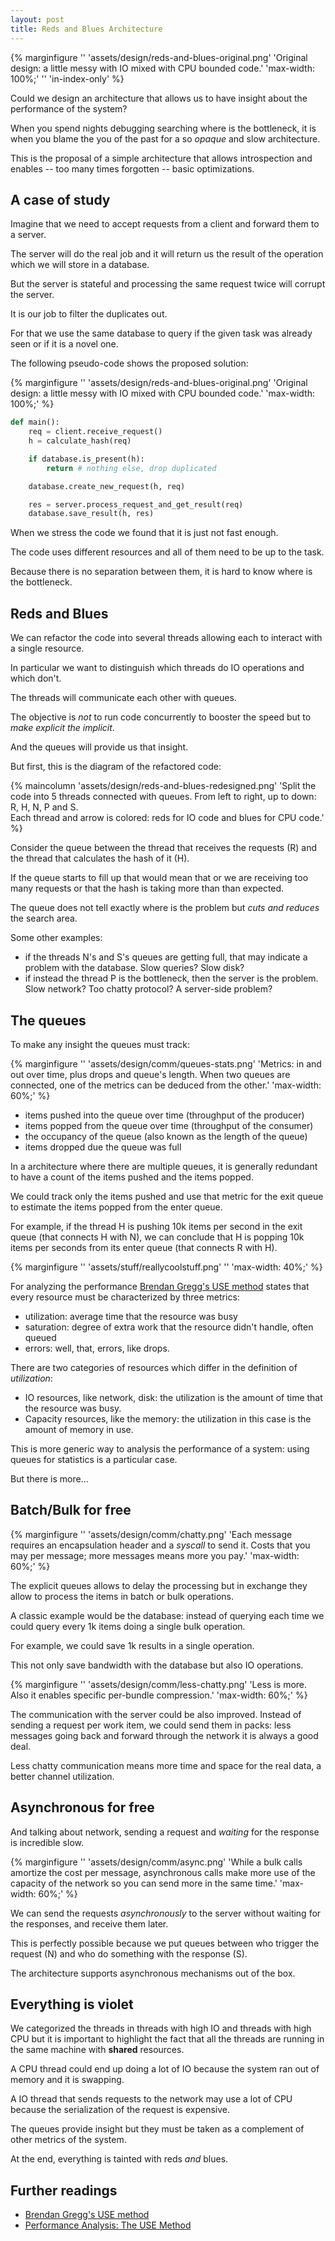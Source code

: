 ```yaml
---
layout: post
title: Reds and Blues Architecture
---
```


{% marginfigure '' 'assets/design/reds-and-blues-original.png'
'Original design: a little messy with IO mixed with CPU bounded code.'
'max-width: 100%;' '' 'in-index-only' %}

Could we design an architecture that allows us to have insight about the
performance of the system?

When you spend nights debugging searching where is the bottleneck, it is
when you blame the you of the past for a so *opaque* and slow architecture.

This is the proposal of a simple architecture that allows
introspection and enables -- too many times forgotten -- basic
optimizations.<!--more-->


## A case of study

Imagine that we need to accept requests from a client and forward them
to a server.

The server will do the real job and it will return us the result of the
operation which we will store in a database.

But the server is stateful and processing the same request twice will
corrupt the server.

It is our job to filter the duplicates out.

For that we use the same database to query if the given task was already
seen or if it is a novel one.

The following pseudo-code shows the proposed solution:

{% marginfigure '' 'assets/design/reds-and-blues-original.png'
'Original design: a little messy with IO mixed with CPU bounded code.'
'max-width: 100%;' %}

```python
def main():
    req = client.receive_request()
    h = calculate_hash(req)

    if database.is_present(h):
        return # nothing else, drop duplicated

    database.create_new_request(h, req)

    res = server.process_request_and_get_result(req)
    database.save_result(h, res)
```

When we stress the code we found that it is just not fast enough.

The code uses different resources and all of them need to be up to the
task.

Because there is no separation between them, it is hard to know where is
the bottleneck.

## Reds and Blues

We can refactor the code into several threads allowing each to interact
with a single resource.

In particular we want to distinguish which threads do IO operations and which
don't.

The threads will communicate each other with queues.

The objective is *not* to run code concurrently to booster the speed but
to *make explicit the implicit*.

And the queues will provide us that insight.

But first, this is the diagram of the refactored code:

{% maincolumn 'assets/design/reds-and-blues-redesigned.png'
'Split the code into 5 threads connected with queues. From left to right,
up to down: R, H, N, P and S.
<br />
Each thread and arrow is colored: reds for IO code and blues for CPU
code.' %}


Consider the queue between the thread that receives the requests (R) and
the thread that calculates the hash of it (H).

If the queue starts to fill up that would mean that or we are receiving
too many requests or that the hash is taking more than than expected.

The queue does not tell exactly where is the problem but *cuts and
reduces* the search area.

Some other examples:

 - if the threads N's and S's queues are getting full, that may indicate
   a problem with the database. Slow queries? Slow disk?
 - if instead the thread P is the bottleneck, then the server is the
   problem. Slow network? Too chatty protocol? A server-side problem?

## The queues

To make any insight the queues must track:

{% marginfigure '' 'assets/design/comm/queues-stats.png'
'Metrics: in and out over time, plus drops and queue&apos;s length. When
two queues are connected, one of the metrics can be deduced from the
other.'
'max-width: 60%;' %}

 - items pushed into the queue over time (throughput of the producer)
 - items popped from the queue over time (throughput of the consumer)
 - the occupancy of the queue (also known as the length of the queue)
 - items dropped due the queue was full

In a architecture where there are multiple queues, it is generally
redundant to have a count of the items pushed and the items popped.

We could track only the items pushed and use that metric for the exit
queue to estimate the items popped from the enter queue.

For example, if the thread H is pushing 10k items per second in the exit
queue (that connects H with N), we can conclude that H is popping 10k items
per seconds from its enter queue (that connects R with H).

{% marginfigure '' 'assets/stuff/reallycoolstuff.png'
''
'max-width: 40%;' %}

For analyzing the performance
[Brendan Gregg's USE method](http://www.brendangregg.com/usemethod.html)
states that every resource must be characterized by three metrics:

 - utilization: average time that the resource was busy
 - saturation: degree of extra work that the resource didn't handle,
   often queued
 - errors: well, that, errors, like drops.

There are two categories of resources which differ in the definition of
*utilization*:

 - IO resources, like network, disk: the utilization is the amount of
   time that the resource was busy.
 - Capacity resources, like the memory: the utilization in this case is
   the amount of memory in use.

This is more generic way to analysis the performance of a system: using
queues for statistics is a particular case.

But there is more...

## Batch/Bulk for free

{% marginfigure '' 'assets/design/comm/chatty.png'
'Each message requires an encapsulation header and a *syscall* to send it.
Costs that you may per message; more messages means more you pay.'
'max-width: 60%;' %}

The explicit queues allows to delay the processing but in exchange they
allow to process the items in batch or bulk operations.

A classic example would be the database: instead of querying each time
we could query every 1k items doing a single bulk operation.

For example, we could save 1k results in a single operation.

This not only save bandwidth with the database but also IO operations.

{% marginfigure '' 'assets/design/comm/less-chatty.png'
'Less is more. Also it enables specific per-bundle compression.'
'max-width: 60%;' %}

The communication with the server could be also improved. Instead of
sending a request per work item, we could send them in packs: less
messages going back and forward through the network it is always a good
deal.

Less chatty communication means more time and space for the real data,
a better channel utilization.

## Asynchronous for free

And talking about network, sending a request and *waiting* for the
response is incredible slow.


{% marginfigure '' 'assets/design/comm/async.png'
'While a bulk calls amortize the cost per message, asynchronous
calls make more use of the capacity of the network so you can send
more in the same time.'
'max-width: 60%;' %}

We can send the requests *asynchronously* to the server without waiting
for the responses, and receive them later.

This is perfectly possible because we put queues between who trigger the
request (N) and who do something with the response (S).

The architecture supports asynchronous mechanisms out of the box.

## Everything is violet

We categorized the threads in threads with high IO and threads with high
CPU but it is important to highlight the fact that all the threads are
running in the same machine with **shared** resources.

A CPU thread could end up doing a lot of IO because the system ran out
of memory and it is swapping.

A IO thread that sends requests to the network may use a lot of CPU because
the serialization of the request is expensive.

The queues provide insight but they must be taken as a complement of
other metrics of the system.

At the end, everything is tainted with reds *and* blues.

## Further readings

 - [Brendan Gregg's USE method](http://www.brendangregg.com/usemethod.html)
 - [Performance Analysis: The USE Method](https://www.youtube.com/watch?v=K9w2cipqfvc)
